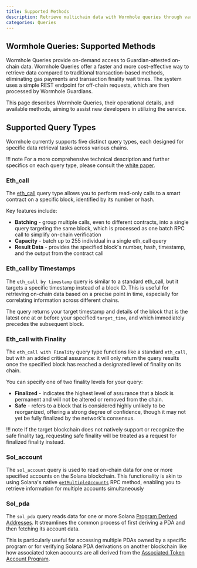 ```yaml
---
title: Supported Methods
description: Retrieve multichain data with Wormhole queries through various supported methods like eth_call, By Timestamp, With Finality, sol_account and sol_pda.
categories: Queries
---
```


## Wormhole Queries: Supported Methods

Wormhole Queries provide on-demand access to Guardian-attested on-chain data. Wormhole Queries offer a faster and more cost-effective way to retrieve data compared to traditional transaction-based methods, eliminating gas payments and transaction finality wait times. The system uses a simple REST endpoint for off-chain requests, which are then processed by Wormhole Guardians.

This page describes Wormhole Queries, their operational details, and available methods, aiming to assist new developers in utilizing the service.

## Supported Query Types

Wormhole currently supports five distinct query types, each designed for specific data retrieval tasks across various chains.

!!! note 
    For a more comprehensive technical description and further specifics on each query type, please consult the [white paper](https://github.com/wormhole-foundation/wormhole/blob/main/whitepapers/0013_ccq.md).


### Eth_call

The [eth_call](https://ethereum.org/en/developers/docs/apis/json-rpc/#eth_call) query type allows you to perform read-only calls to a smart contract on a specific block, identified by its number or hash.

Key features include:

- **Batching** - group multiple calls, even to different contracts, into a single query targeting the same block, which is processed as one batch RPC call to simplify on-chain verification
- **Capacity** - batch up to 255 individual in a single eth_call query 
- **Result Data** - provides the specified block's number, hash, timestamp, and the output from the contract call

### Eth_call by Timestamps

The `eth_call by timestamp` query is similar to a standard eth_call, but it targets a specific timestamp instead of a block ID. This is useful for retrieving on-chain data based on a precise point in time, especially for correlating information across different chains.

The query returns your target timestamp and details of the block that is the latest one at or before your specified `target_time`, and which immediately precedes the subsequent block. 

### Eth_call with Finality

The `eth_call with Finality` query type functions like a standard `eth_call`, but with an added critical assurance: it will only return the query results once the specified block has reached a designated level of finality on its chain.

You can specify one of two finality levels for your query:

- **Finalized** - indicates the highest level of assurance that a block is permanent and will not be altered or removed from the chain.
- **Safe** - refers to a block that is considered highly unlikely to be reorganized, offering a strong degree of confidence, though it may not yet be fully finalized by the network's consensus.

!!! note
    If the target blockchain does not natively support or recognize the safe finality tag, requesting safe finality will be treated as a request for finalized finality instead.

### Sol_account

The `sol_account` query is used to read on-chain data for one or more specified accounts on the Solana blockchain. This functionality is akin to using Solana's native [`getMultipleAccounts`](https://solana.com/docs/rpc/http/getmultipleaccounts) RPC method, enabling you to retrieve information for multiple accounts simultaneously

### Sol_pda

The `sol_pda` query reads data for one or more Solana [Program Derived Addresses](https://www.anchor-lang.com/docs/pdas). It streamlines the common process of first deriving a PDA and then fetching its account data.

This is particularly useful for accessing multiple PDAs owned by a specific program or for verifying Solana PDA derivations on another blockchain like how associated token accounts are all derived from the [Associated Token Account Program](https://spl.solana.com/associated-token-account).




